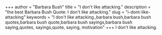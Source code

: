 +++
author = "Barbara Bush"
title = "I don't like attacking."
description = "the best Barbara Bush Quote: I don't like attacking."
slug = "i-dont-like-attacking"
keywords = "I don't like attacking.,barbara bush,barbara bush quotes,barbara bush quote,barbara bush sayings,barbara bush saying,quotes, sayings,quote, saying, motivation"
+++
I don't like attacking.
